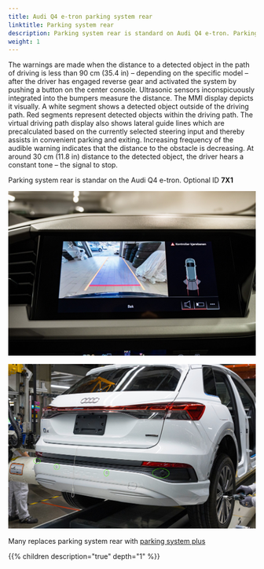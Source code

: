```yaml
---
title: Audi Q4 e-tron parking system rear
linktitle: Parking system rear
description: Parking system rear is standard on Audi Q4 e-tron. Parking system rears informs the driver, visually and audibly, about obstacles behind the vehicle.
weight: 1
---
```


 The warnings are made when the distance to a detected object in the path of driving is less than 90 cm (35.4 in) – depending on the specific model – after the driver has engaged reverse gear and activated the system by pushing a button on the center console. Ultrasonic sensors inconspicuously integrated into the bumpers measure the distance. The MMI display depicts it visually. A white segment shows a detected object outside of the driving path. Red segments represent detected objects within the driving path. The virtual driving path display also shows lateral guide lines which are precalculated based on the currently selected steering input and thereby assists in convenient parking and exiting. Increasing frequency of the audible warning indicates that the distance to the obstacle is decreasing. At around 30 cm (11.8 in) distance to the detected object, the driver hears a constant tone – the signal to stop.

 Parking system rear is standar on the Audi Q4 e-tron. Optional ID **7X1**

![Parking system plus](parkingsystemrear.jpg "Parking system rear with sensors in back on Audi Q4 e-tron combined with reversing camera")

![Sensors rear](sensorsrear.jpg "Location of rear parking sensors on Audi Q4 e-tron")

Many replaces parking system rear with [parking system plus](../parkingsystemplus/)


{{% children description="true" depth="1" %}}
